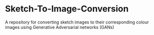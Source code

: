 # Sketch-To-Image-Conversion
A repository for converting sketch images to their corresponding colour images using Generative Adversarial networks (GANs)
